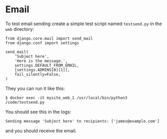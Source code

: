 # Email


To test email sending create a simple test script named `testsend.py` in the `web` directory:

```
from django.core.mail import send_mail
from django.conf import settings

send_mail(
    'Subject here',
    'Here is the message.',
    settings.DEFAULT_FROM_EMAIL,
    [settings.ADMINS[0][1]],
    fail_silently=False,
)
```

They you can run it like this:

```
$ docker exec -it mysite_web_1 /usr/local/bin/python3 /code/testsend.py
```

You should see this in the logs:

```
Sending message 'Subject here' to recipients: ['james@example.com']
```

and you should receive the email.
